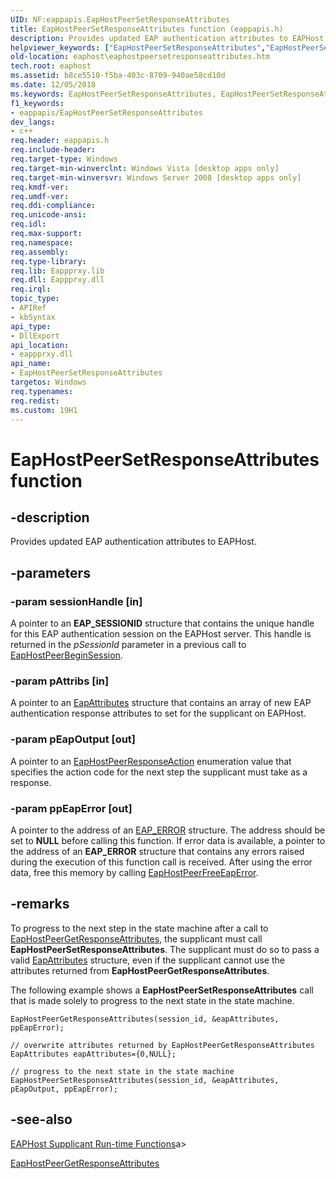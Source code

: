 ```yaml
---
UID: NF:eappapis.EapHostPeerSetResponseAttributes
title: EapHostPeerSetResponseAttributes function (eappapis.h)
description: Provides updated EAP authentication attributes to EAPHost.helpviewer_keywords: ["EapHostPeerSetResponseAttributes","EapHostPeerSetResponseAttributes function [EAPHost]","eaphost.eaphostpeersetresponseattributes","eappapis/EapHostPeerSetResponseAttributes"]
old-location: eaphost\eaphostpeersetresponseattributes.htm
tech.root: eaphost
ms.assetid: b8ce5510-f5ba-403c-8709-940ae58cd10d
ms.date: 12/05/2018
ms.keywords: EapHostPeerSetResponseAttributes, EapHostPeerSetResponseAttributes function [EAPHost], eaphost.eaphostpeersetresponseattributes, eappapis/EapHostPeerSetResponseAttributes
f1_keywords:
- eappapis/EapHostPeerSetResponseAttributes
dev_langs:
- c++
req.header: eappapis.h
req.include-header: 
req.target-type: Windows
req.target-min-winverclnt: Windows Vista [desktop apps only]
req.target-min-winversvr: Windows Server 2008 [desktop apps only]
req.kmdf-ver: 
req.umdf-ver: 
req.ddi-compliance: 
req.unicode-ansi: 
req.idl: 
req.max-support: 
req.namespace: 
req.assembly: 
req.type-library: 
req.lib: Eappprxy.lib
req.dll: Eappprxy.dll
req.irql: 
topic_type:
- APIRef
- kbSyntax
api_type:
- DllExport
api_location:
- eappprxy.dll
api_name:
- EapHostPeerSetResponseAttributes
targetos: Windows
req.typenames: 
req.redist: 
ms.custom: 19H1
---
```


# EapHostPeerSetResponseAttributes function


## -description


Provides updated EAP authentication attributes to EAPHost.


## -parameters




### -param sessionHandle [in]

A pointer to an <b>EAP_SESSIONID</b> structure that contains the unique handle for this EAP authentication session on the EAPHost server. This handle is returned in the <i>pSessionId</i> parameter in a previous call to <a href="https://docs.microsoft.com/previous-versions/windows/desktop/api/eappapis/nf-eappapis-eaphostpeerbeginsession">EapHostPeerBeginSession</a>.


### -param pAttribs [in]

A pointer to an <a href="https://docs.microsoft.com/windows/desktop/api/eaptypes/ns-eaptypes-eap_attributes">EapAttributes</a> structure that contains an array of new EAP authentication response attributes to set for the supplicant on EAPHost.


### -param pEapOutput [out]

A pointer to an <a href="https://docs.microsoft.com/windows/win32/api/eaphostpeertypes/ne-eaphostpeertypes-eaphostpeerresponseaction">EapHostPeerResponseAction</a> enumeration value that specifies the action code for the next step the supplicant must take as a response.


### -param ppEapError [out]

A pointer to the address of an <a href="https://docs.microsoft.com/windows/desktop/api/eaptypes/ns-eaptypes-eap_error">EAP_ERROR</a> structure. The address should be set to <b>NULL</b> before calling this function. If error data is available, a pointer to the address of an <b>EAP_ERROR</b> structure that contains any errors raised during the execution of this function call is received. After using the error data, free this memory by calling <a href="https://docs.microsoft.com/previous-versions/windows/desktop/api/eappapis/nf-eappapis-eaphostpeerfreeeaperror">EapHostPeerFreeEapError</a>.


## -remarks



To progress to the next step in the state machine after a call to <a href="https://docs.microsoft.com/previous-versions/windows/desktop/api/eappapis/nf-eappapis-eaphostpeergetresponseattributes">EapHostPeerGetResponseAttributes</a>, the supplicant must call <b>EapHostPeerSetResponseAttributes</b>. The supplicant must do so to pass a valid <a href="https://docs.microsoft.com/windows/desktop/api/eaptypes/ns-eaptypes-eap_attributes">EapAttributes</a>  structure, even if the supplicant cannot use the attributes
returned from <b>EapHostPeerGetResponseAttributes</b>.   

The following example shows a  <b>EapHostPeerSetResponseAttributes</b> call that is made solely to progress to the next state in the state machine. 

<pre class="syntax" xml:space="preserve"><code>EapHostPeerGetResponseAttributes(session_id, &amp;eapAttributes, ppEapError);

// overwrite attributes returned by EapHostPeerGetResponseAttributes
EapAttributes eapAttributes={0,NULL};

// progress to the next state in the state machine
EapHostPeerSetResponseAttributes(session_id, &amp;eapAttributes, pEapOutput, ppEapError);</code></pre>



## -see-also




[EAPHost Supplicant Run-time Functions](https://docs.microsoft.com/windows/win32/eaphost/eap-host-supplicant-run-time-functions)a>



<a href="https://docs.microsoft.com/previous-versions/windows/desktop/api/eappapis/nf-eappapis-eaphostpeergetresponseattributes">EapHostPeerGetResponseAttributes</a>
 

 

